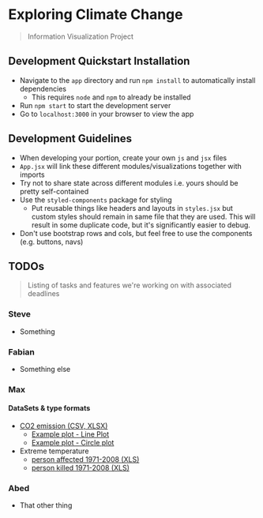 # Exploring Climate Change
> Information Visualization Project

## Development Quickstart Installation
* Navigate to the `app` directory and run `npm install` to automatically install dependencies
  * This requires `node` and `npm` to already be installed
* Run `npm start` to start the development server
* Go to `localhost:3000` in your browser to view the app

## Development Guidelines
* When developing your portion, create your own `js` and `jsx` files
* `App.jsx` will link these different modules/visualizations together with imports
* Try not to share state across different modules i.e. yours should be pretty self-contained
* Use the `styled-components` package for styling
  * Put reusable things like headers and layouts in `styles.jsx` but custom styles should remain in same file that they are used.  This will result in some duplicate code, but it's significantly easier to debug.
* Don't use bootstrap rows and cols, but feel free to use the components (e.g. buttons, navs)

## TODOs
> Listing of tasks and features we're working on with associated deadlines
### Steve
* Something

### Fabian
* Something else

### Max
#### DataSets & type formats
* [CO2 emission (CSV, XLSX)](https://www.gapminder.org/data/?fbclid=IwAR0X_u7_UY8mcXPHC1hP2esrgkFCVh6wGexF19ys-anB0EBAcVQl1EiDqzk)  
  * [Example plot - Line Plot](https://www.gapminder.org/tools/#$state$marker$axis_y$which=co2_emissions_tonnes_per_person&spaceRef:null;;;&chart-type=linechart)
  * [Example plot - Circle plot](https://www.gapminder.org/tools/#$state$marker$axis_y$which=co2_emissions_tonnes_per_person&domainMin:null&domainMax:null&zoomedMin:null&zoomedMax:null&scaleType=genericLog&spaceRef:null;;;&chart-type=bubbles)
* Extreme temperature
    * [person affected 1971-2008 (XLS)](https://docs.google.com/spreadsheets/d/1IKD51VpIaK2Dk4hwTURMjsGcmHWq7BudL4vRtlRJ4VM/pub#)
    * [person killed 1971-2008 (XLS)](https://docs.google.com/spreadsheets/d/1LC6WyEXrPWtEjVzhEPUC8Ma1tJg1XEz9eFilS03kggw/pub)
### Abed
* That other thing

